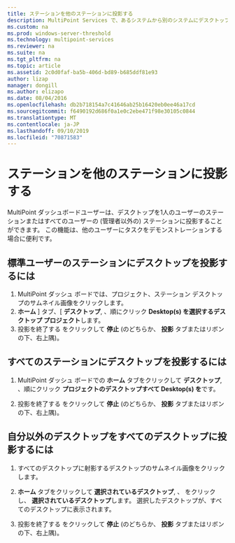 ```yaml
---
title: ステーションを他のステーションに投影する
description: MultiPoint Services で、あるシステムから別のシステムにデスクトップを共有する方法について説明します。
ms.custom: na
ms.prod: windows-server-threshold
ms.technology: multipoint-services
ms.reviewer: na
ms.suite: na
ms.tgt_pltfrm: na
ms.topic: article
ms.assetid: 2c0d0faf-ba5b-406d-bd89-b685ddf81e93
author: lizap
manager: dongill
ms.author: elizapo
ms.date: 08/04/2016
ms.openlocfilehash: db2b718154a7c41646ab25b16420eb0ee46a17cd
ms.sourcegitcommit: f6490192d686f0a1e0c2ebe471f98e30105c0844
ms.translationtype: MT
ms.contentlocale: ja-JP
ms.lasthandoff: 09/10/2019
ms.locfileid: "70871583"
---
```

# <a name="project-a-station-to-other-stations"></a>ステーションを他のステーションに投影する
MultiPoint ダッシュボードユーザーは、デスクトップを1人のユーザーのステーションまたはすべてのユーザーの (管理者以外の) ステーションに投影することができます。 この機能は、他のユーザーにタスクをデモンストレーションする場合に便利です。  
  
## <a name="to-project-your-desktop-to-a-standard-users-station"></a>標準ユーザーのステーションにデスクトップを投影するには  
  
1.  MultiPoint ダッシュ ボードでは、プロジェクト、ステーション デスクトップのサムネイル画像をクリックします。  
2.  **ホーム** ] タブ、[ **デスクトップ**, 、順にクリック **Desktop(s) を選択するデスクトップ プロジェクト**します。  
3.  投影を終了する をクリックして **停止** (のどちらか、 **投影**  タブまたはリボンの下、右上隅)。  
  
## <a name="to-project-your-desktop-to-all-stations"></a>すべてのステーションにデスクトップを投影するには  
  
1.  MultiPoint ダッシュ ボードでの **ホーム**  タブをクリックして **デスクトップ**, 、順にクリック **プロジェクトのデスクトップすべて Desktop(s) を**です。  
  
2.  投影を終了する をクリックして **停止** (のどちらか、 **投影**  タブまたはリボンの下、右上隅)。  
  
## <a name="to-project-a-different-desktop-to-all-desktops"></a>自分以外のデスクトップをすべてのデスクトップに投影するには  
  
1.  すべてのデスクトップに射影するデスクトップのサムネイル画像をクリックします。  
  
2.  **ホーム**  タブをクリックして **選択されているデスクトップ**, 、 をクリックし、 **選択されているデスクトップ**します。 選択したデスクトップが、すべてのデスクトップに表示されます。  
  
3.  投影を終了する をクリックして **停止** (のどちらか、 **投影**  タブまたはリボンの下、右上隅)。  
